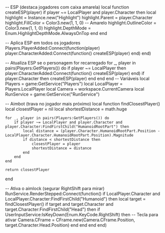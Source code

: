 -- ESP (destaca jogadores com caixa amarela)
local function createESP(player)
    if player ~= LocalPlayer and player.Character then
        local highlight = Instance.new("Highlight")
        highlight.Parent = player.Character
        highlight.FillColor = Color3.new(1, 1, 0) -- Amarelo
        highlight.OutlineColor = Color3.new(1, 1, 0)
        highlight.DepthMode = Enum.HighlightDepthMode.AlwaysOnTop
    end
end

-- Aplica ESP em todos os jogadores
Players.PlayerAdded:Connect(function(player)
    player.CharacterAdded:Connect(function()
        createESP(player)
    end)
end)

-- Atualiza ESP se o personagem for recarregado
for _, player in pairs(Players:GetPlayers()) do
    if player ~= LocalPlayer then
        player.CharacterAdded:Connect(function()
            createESP(player)
        end)
        if player.Character then
            createESP(player)
        end
    end
end
-- Variáveis
local Players = game:GetService("Players")
local LocalPlayer = Players.LocalPlayer
local Camera = workspace.CurrentCamera
local RunService = game:GetService("RunService")

-- Aimbot (trava no jogador mais próximo)
local function findClosestPlayer()
    local closestPlayer = nil
    local shortestDistance = math.huge
    
    for _, player in pairs(Players:GetPlayers()) do
        if player ~= LocalPlayer and player.Character and player.Character:FindFirstChild("HumanoidRootPart") then
            local distance = (player.Character.HumanoidRootPart.Position - LocalPlayer.Character.HumanoidRootPart.Position).Magnitude
            if distance < shortestDistance then
                closestPlayer = player
                shortestDistance = distance
            end
        end
    end
    
    return closestPlayer
end

-- Ativa o aimlock (segurar RightShift para mirar)
RunService.RenderStepped:Connect(function()
    if LocalPlayer.Character and LocalPlayer.Character:FindFirstChild("Humanoid") then
        local target = findClosestPlayer()
        if target and target.Character and target.Character:FindFirstChild("Head") then
            if UserInputService:IsKeyDown(Enum.KeyCode.RightShift) then -- Tecla para ativar
                Camera.CFrame = CFrame.new(Camera.CFrame.Position, target.Character.Head.Position)
            end
        end
    end
end)
